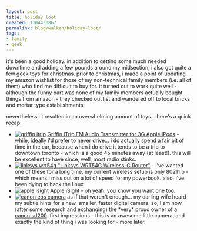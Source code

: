 ```yaml
---
layout: post
title: holiday loot
created: 1104430867
permalink: blog/walkah/holiday-loot/
tags:
- family
- geek
---
```

<p>
it's been a good holiday. in addition to getting some much needed downtime and adding a few pounds around my midsection, i also got quite a few geek toys for christmas. prior to christmas, i made a point of updating my amazon wishlist for those of my non-technical family members (i.e. all of them) who find me difficult to buy for. it turned out to work quite well - although the funny part was none of my family members actually bought things from amazon - they checked out list and wandered off to local bricks and mortar type establishments.
</p><p>
nevertheless, it resulted in an overwhelming amount of toys... here's a quick recap:
</p>
<ul>
<li><a href="http://www.amazon.com/exec/obidos/tg/detail/-/B0000AAAPF/walkah-20"><img alt="griffin itrip" src="http://images.amazon.com/images/P/B0000AAAPF.01._SCTHUMBZZZ_.jpg" class="left" /></a> <a href="http://www.amazon.com/exec/obidos/tg/detail/-/B0000AAAPF/walkah-20">Griffin iTrip FM Audio Transmitter for 3G Apple iPods</a> - while, ideally i'd prefer to never drive... i do actually spend a fair bit of time in the car, because when i do drive it tends to be a trip to downtown toronto - which is a good 45 minutes away (at least!). this will be excellent to have since, well, most radio stinks.</li>
<li><a href="http://www.amazon.com/exec/obidos/tg/detail/-/B00007KDVI/walkah-20"><img alt="linksys wrt54g" src="http://images.amazon.com/images/P/B00007KDVI.01._SCTHUMBZZZ_.jpg" class="left" /></a><a href="http://www.amazon.com/exec/obidos/tg/detail/-/B00007KDVI/walkah-20"> "Linksys WRT54G Wireless-G Router"</a> - i've wanted one of these for a long time. my current wireless setup is only 80211.b - which means i miss out on a lot of speed for my powerbook. also, i've been dying to hack the linux</li>
<li><a href="http://www.amazon.com/exec/obidos/tg/detail/-/B0002OZXG0/walkah-20"><img alt="apple isight" src="http://images.amazon.com/images/P/B0002OZXG0.01._SCTHUMBZZZ_.jpg" class="left" /></a><a href="http://www.amazon.com/exec/obidos/tg/detail/-/B0002OZXG0/walkah-20"> Apple iSight</a> - oh yeah. you know you want one too.
</li>
<li><a href="http://www.amazon.com/exec/obidos/tg/detail/-/B00064O1P0/walkah-20"><img alt="canon eos camera" src="http://images.amazon.com/images/P/B00064O1P0.01._SCTHUMBZZZ_.jpg" class="left" /></a> as if that weren't enough... my darling wife heard my subtle hints for a new, smaller, faster digital camera. so, i am now (after some research and exchanging) the *very* proud owner of a <a href="http://www.amazon.com/exec/obidos/tg/detail/-/B00064O1P0/walkah-20">canon sd200</a>. first impressions - this is an awesome little camera, and exactly the kind of thing i was looking for - more later.
</li>
</ul>
